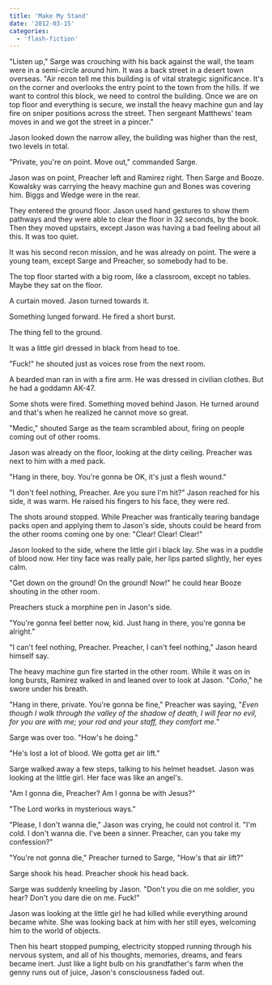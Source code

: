 ```yaml
---
title: 'Make My Stand'
date: '2012-03-15'
categories:
  - 'flash-fiction'
---
```


"Listen up," Sarge was crouching with his back against the wall, the team were
in a semi-circle around him. It was a back street in a desert town overseas.
"Air recon tell me this building is of vital strategic significance. It's on the
corner and overlooks the entry point to the town from the hills. If we want to
control this block, we need to control the building. Once we are on top floor
and everything is secure, we install the heavy machine gun and lay fire on
sniper positions across the street. Then sergeant Matthews' team moves in and we
got the street in a pincer."

<!-- truncate -->


Jason looked down the narrow alley, the building was higher than the rest, two
levels in total.

"Private, you're on point. Move out," commanded Sarge.

Jason was on point, Preacher left and Ramirez right. Then Sarge and Booze.
Kowalsky was carrying the heavy machine gun and Bones was covering him. Biggs
and Wedge were in the rear.

They entered the ground floor. Jason used hand gestures to show them pathways
and they were able to clear the floor in 32 seconds, by the book. Then they
moved upstairs, except Jason was having a bad feeling about all this. It was too
quiet.

It was his second recon mission, and he was already on point. The were a young
team, except Sarge and Preacher, so somebody had to be.

The top floor started with a big room, like a classroom, except no tables. Maybe
they sat on the floor.

A curtain moved. Jason turned towards it.

Something lunged forward. He fired a short burst.

The thing fell to the ground.

It was a little girl dressed in black from head to toe.

"Fuck!" he shouted just as voices rose from the next room.

A bearded man ran in with a fire arm. He was dressed in civilian clothes. But he
had a goddamn AK-47.

Some shots were fired. Something moved behind Jason. He turned around and that's
when he realized he cannot move so great.

"Medic," shouted Sarge as the team scrambled about, firing on people coming out
of other rooms.

Jason was already on the floor, looking at the dirty ceiling. Preacher was next
to him with a med pack.

"Hang in there, boy. You're gonna be OK, it's just a flesh wound."

"I don't feel nothing, Preacher. Are you sure I'm hit?" Jason reached for his
side, it was warm. He raised his fingers to his face, they were red.

The shots around stopped. While Preacher was frantically tearing bandage packs
open and applying them to Jason's side, shouts could be heard from the other
rooms coming one by one: "Clear! Clear! Clear!"

Jason looked to the side, where the little girl i black lay. She was in a puddle
of blood now. Her tiny face was really pale, her lips parted slightly, her eyes
calm.

"Get down on the ground! On the ground! Now!" he could hear Booze shouting in
the other room.

Preachers stuck a morphine pen in Jason's side.

"You're gonna feel better now, kid. Just hang in there, you're gonna be
alright."

"I can't feel nothing, Preacher. Preacher, I can't feel nothing," Jason heard
himself say.

The heavy machine gun fire started in the other room. While it was on in long
bursts, Ramirez walked in and leaned over to look at Jason. "_Coño_," he swore
under his breath.

"Hang in there, private. You're gonna be fine," Preacher was saying, "_Even
though I walk through the valley of the shadow of death, I will fear no evil,
for you are with me; your rod and your staff, they comfort me._"

Sarge was over too. "How's he doing."

"He's lost a lot of blood. We gotta get air lift."

Sarge walked away a few steps, talking to his helmet headset. Jason was looking
at the little girl. Her face was like an angel's.

"Am I gonna die, Preacher? Am I gonna be with Jesus?"

"The Lord works in mysterious ways."

"Please, I don't wanna die," Jason was crying, he could not control it. "I'm
cold. I don't wanna die. I've been a sinner. Preacher, can you take my
confession?"

"You're not gonna die," Preacher turned to Sarge, "How's that air lift?"

Sarge shook his head. Preacher shook his head back.

Sarge was suddenly kneeling by Jason. "Don't you die on me soldier, you hear?
Don't you dare die on me. Fuck!"

Jason was looking at the little girl he had killed while everything around
became white. She was looking back at him with her still eyes, welcoming him to
the world of objects.

Then his heart stopped pumping, electricity stopped running through his nervous
system, and all of his thoughts, memories, dreams, and fears became inert. Just
like a light bulb on his grandfather's farm when the genny runs out of juice,
Jason's consciousness faded out.
